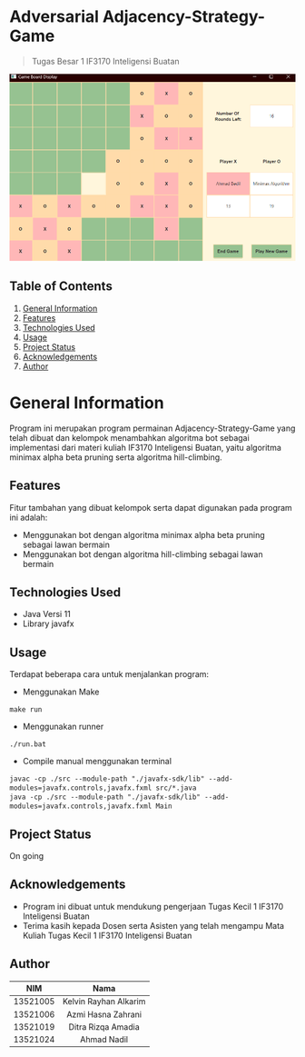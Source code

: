 # Adversarial Adjacency-Strategy-Game
> Tugas Besar 1 IF3170 Inteligensi Buatan

![](doc/gameboard.png)

## Table of Contents
1. [General Information](#general-information)
2. [Features](#features)
3. [Technologies Used](#technologies-used)
4. [Usage](#usage)
5. [Project Status](#project-status)
6. [Acknowledgements](#acknowledgements)
7. [Author](#author)

# General Information
Program ini merupakan program permainan Adjacency-Strategy-Game yang telah dibuat dan kelompok menambahkan algoritma bot sebagai implementasi dari materi kuliah IF3170 Inteligensi Buatan, yaitu algoritma minimax alpha beta pruning serta algoritma hill-climbing.

## Features
Fitur tambahan yang dibuat kelompok serta dapat digunakan pada program ini adalah:
- Menggunakan bot dengan algoritma minimax alpha beta pruning sebagai lawan bermain
- Menggunakan bot dengan algoritma hill-climbing sebagai lawan bermain

## Technologies Used
- Java Versi 11
- Library javafx

## Usage
Terdapat beberapa cara untuk menjalankan program:
- Menggunakan Make
```
make run
```
- Menggunakan runner
```
./run.bat
```
- Compile manual menggunakan terminal
```
javac -cp ./src --module-path "./javafx-sdk/lib" --add-modules=javafx.controls,javafx.fxml src/*.java
java -cp ./src --module-path "./javafx-sdk/lib" --add-modules=javafx.controls,javafx.fxml Main
```

## Project Status
On going

## Acknowledgements
- Program ini dibuat untuk mendukung pengerjaan Tugas Kecil 1 IF3170 Inteligensi Buatan
- Terima kasih kepada Dosen serta Asisten yang telah mengampu Mata Kuliah Tugas Kecil 1 IF3170 Inteligensi Buatan

## Author
| NIM | Nama |
|:---:|:----:|
|13521005| Kelvin Rayhan Alkarim|
|13521006| Azmi Hasna Zahrani|
|13521019| Ditra Rizqa Amadia|
|13521024| Ahmad Nadil|
